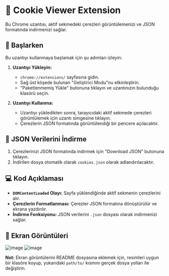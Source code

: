 # 🍪 **Cookie Viewer Extension**

Bu Chrome uzantısı, aktif sekmedeki çerezleri görüntülemenizi ve JSON formatında indirmenizi sağlar. 

## 🚀 **Başlarken**

Bu uzantıyı kullanmaya başlamak için şu adımları izleyin:

1. **Uzantıyı Yükleyin:**
   - `chrome://extensions/` sayfasına gidin.
   - Sağ üst köşede bulunan "Geliştirici Modu"nu etkinleştirin.
   - "Paketlenmemiş Yükle" butonuna tıklayın ve uzantınızın bulunduğu klasörü seçin.

2. **Uzantıyı Kullanma:**
   - Uzantıyı yükledikten sonra, tarayıcıdaki aktif sekmede çerezleri görüntülemek için uzantı simgesine tıklayın.
   - Çerezlerin JSON formatında görüntülendiği bir pencere açılacaktır.

## 📄 **JSON Verilerini İndirme**

1. Çerezlerinizi JSON formatında indirmek için "Download JSON" butonuna tıklayın.
2. İndirilen dosya otomatik olarak `cookies.json` olarak adlandırılacaktır.

## 💻 **Kod Açıklaması**

- **`DOMContentLoaded` Olayı:** Sayfa yüklendiğinde aktif sekmenin çerezlerini alır.
- **Çerezlerin Formatlanması:** Çerezler JSON formatına dönüştürülür ve ekrana yazdırılır.
- **İndirme Fonksiyonu:** JSON verilerini `.json` dosyası olarak indirmenizi sağlar.

## 📸 **Ekran Görüntüleri**

![image](https://github.com/user-attachments/assets/c79d3a31-fcf8-4234-81c1-eeae661332d7)
![image](https://github.com/user-attachments/assets/d393d6d9-a64e-4945-8b6b-63551f7822a4)


**Not:** Ekran görüntülerini README dosyasına eklemek için, resimleri uygun bir klasöre koyup, yukarıdaki `path/to/` kısmını gerçek dosya yolları ile değiştirin.
